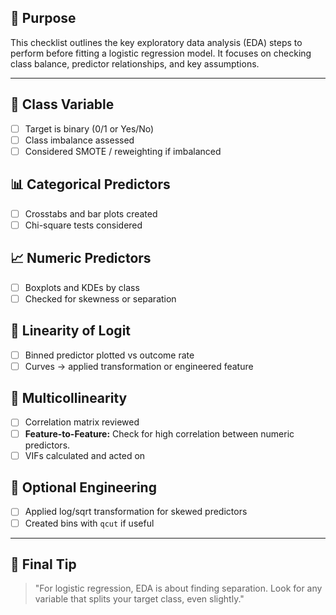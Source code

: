 ## 🎯 Purpose

This checklist outlines the key exploratory data analysis (EDA) steps to perform before fitting a logistic regression model. It focuses on checking class balance, predictor relationships, and key assumptions.

---

## 🧭 Class Variable
- [ ] Target is binary (0/1 or Yes/No)
- [ ] Class imbalance assessed
- [ ] Considered SMOTE / reweighting if imbalanced

## 📊 Categorical Predictors
- [ ] Crosstabs and bar plots created
- [ ] Chi-square tests considered

## 📈 Numeric Predictors
- [ ] Boxplots and KDEs by class
- [ ] Checked for skewness or separation

## 🔁 Linearity of Logit
- [ ] Binned predictor plotted vs outcome rate
- [ ] Curves → applied transformation or engineered feature

## 🧪 Multicollinearity
- [ ] Correlation matrix reviewed
- [ ] **Feature-to-Feature:** Check for high correlation between numeric predictors.
- [ ] VIFs calculated and acted on

## 🧰 Optional Engineering
- [ ] Applied log/sqrt transformation for skewed predictors
- [ ] Created bins with `qcut` if useful

---

## 🧠 Final Tip

> "For logistic regression, EDA is about finding separation. Look for any variable that splits your target class, even slightly."